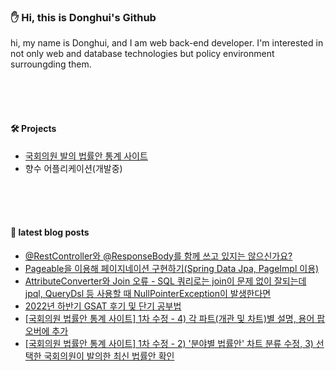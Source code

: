 
### :hand: Hi, this is Donghui's Github<br/>
hi, my name is Donghui, and I am web back-end developer. I'm interested in not only web and database technologies but policy environment surroungding them.

<br/><br/><br/>

#### :hammer_and_wrench: Projects<br/>
- [국회의원 발의 법률안 통계 사이트](https://github.com/dongdong-119/StatisticalDataOnLegislation)
- 향수 어플리케이션(개발중)

<br/><br/><br/>
#### :blue_book: latest blog posts
- [@RestController와 @ResponseBody를 함께 쓰고 있지는 않으신가요?](https://dongdong-119.tistory.com/53) <br/>
- [Pageable을 이용해 페이지네이션 구현하기(Spring Data Jpa, PageImpl 이용)](https://dongdong-119.tistory.com/52) <br/>
- [AttributeConverter와 Join 오류 - SQL 쿼리로는 join이 문제 없이 잘되는데 jpql, QueryDsl 등 사용할 때 NullPointerException이 발생한다면](https://dongdong-119.tistory.com/51) <br/>
- [2022년 하반기 GSAT 후기 및 단기 공부법](https://dongdong-119.tistory.com/50) <br/>
- [[국회의원 법률안 통계 사이트] 1차 수정 - 4) 각 파트(개관 및 차트)별 설명, 용어 팝오버에 추가](https://dongdong-119.tistory.com/47) <br/>
- [[국회의원 법률안 통계 사이트] 1차 수정 - 2) '분야별 법률안' 차트 분류 수정, 3) 선택한 국회의원이 발의한 최신 법률안 확인](https://dongdong-119.tistory.com/46) <br/>
